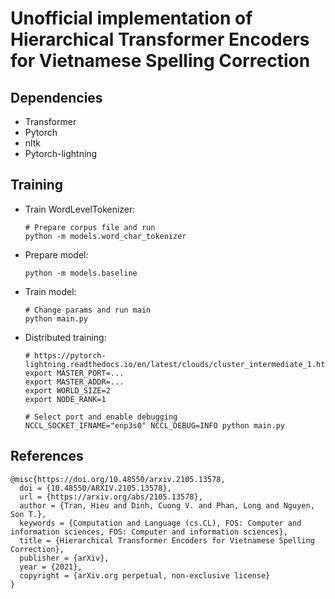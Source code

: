 # Unofficial implementation of Hierarchical Transformer Encoders for Vietnamese Spelling Correction

## Dependencies
- Transformer
- Pytorch
- nltk
- Pytorch-lightning

## Training
- Train WordLevelTokenizer:
  ```
  # Prepare corpus file and run
  python -m models.word_char_tokenizer
  ```
- Prepare model:
  ```
  python -m models.baseline
  ```
- Train model:
  ```
  # Change params and run main
  python main.py
  ```

- Distributed training:
  ```
  # https://pytorch-lightning.readthedocs.io/en/latest/clouds/cluster_intermediate_1.html
  export MASTER_PORT=...
  export MASTER_ADDR=...
  export WORLD_SIZE=2
  export NODE_RANK=1
  
  # Select port and enable debugging
  NCCL_SOCKET_IFNAME="enp3s0" NCCL_DEBUG=INFO python main.py
  ```


## References
```
@misc{https://doi.org/10.48550/arxiv.2105.13578,
  doi = {10.48550/ARXIV.2105.13578},
  url = {https://arxiv.org/abs/2105.13578},
  author = {Tran, Hieu and Dinh, Cuong V. and Phan, Long and Nguyen, Son T.},
  keywords = {Computation and Language (cs.CL), FOS: Computer and information sciences, FOS: Computer and information sciences},
  title = {Hierarchical Transformer Encoders for Vietnamese Spelling Correction},
  publisher = {arXiv},
  year = {2021},
  copyright = {arXiv.org perpetual, non-exclusive license}
}
```
